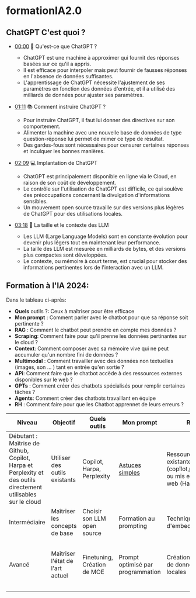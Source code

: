 # formationIA2.0

## ChatGPT C'est quoi ?
- [00:00](https://www.youtube.com/watch?v=PNjh4z8WF9M&t=0s) 🤖 Qu'est-ce que ChatGPT ?

  - ChatGPT est une machine à approximer qui fournit des réponses basées sur ce qu'il a appris.
  - Il est efficace pour interpoler mais peut fournir de fausses réponses en l'absence de données suffisantes.
  - L'apprentissage de ChatGPT nécessite l'ajustement de ses paramètres en fonction des données d'entrée, et il a utilisé des milliards de données pour ajuster ses paramètres.

- [01:11](https://www.youtube.com/watch?v=PNjh4z8WF9M&t=71s) 📚 Comment instruire ChatGPT ?

  - Pour instruire ChatGPT, il faut lui donner des directives sur son comportement.
  - Alimenter la machine avec une nouvelle base de données de type question-réponse lui permet de mimer ce type de résultat.
  - Des gardes-fous sont nécessaires pour censurer certaines réponses et inculquer les bonnes manières.

- [02:09](https://www.youtube.com/watch?v=PNjh4z8WF9M&t=129s) 💻 Implantation de ChatGPT

  - ChatGPT est principalement disponible en ligne via le Cloud, en raison de son coût de développement.
  - Le contrôle sur l'utilisation de ChatGPT est difficile, ce qui soulève des préoccupations concernant la divulgation d'informations sensibles.
  - Un mouvement open source travaille sur des versions plus légères de ChatGPT pour des utilisations locales.

- [03:18](https://www.youtube.com/watch?v=PNjh4z8WF9M&t=198s) 🧠 La taille et le contexte des LLM

  - Les LLM (Large Language Models) sont en constante évolution pour devenir plus légers tout en maintenant leur performance.
  - La taille des LLM est mesurée en milliards de bytes, et des versions plus compactes sont développées.
  - Le contexte, ou mémoire à court terme, est crucial pour stocker des informations pertinentes lors de l'interaction avec un LLM.
## Formation à l'IA 2024: 

Dans le tableau ci-après:
- **Quels** outils ?: Ceux à maîtriser pour être efficace
- **Mon prompt** : Comment parler avec le chatbot pour que sa réponse soit pertinente ?
- **RAG** : Comment le chatbot peut prendre en compte mes données ?
- **Scraping**: Comment faire pour qu'il prenne les données pertinantes sur le cloud ?
- **Context**: Comment composer avec sa mémoire vive qui ne peut accumuler qu'un nombre fini de données ?
- **Multimodal** : Comment travailler avec des données non textuelles (images, son ... ) tant en entrée qu'en sortie ?
- **APi**: Comment faire que le chatbot accède à des ressources externes disponibles sur le web ?
- **GPTs** : Comment créer des chatbots spécialisés pour remplir certaines tâches ?
- **Agents**: Comment créer des chatbots travaillant en équipe
- **RH** : Comment faire pour que les Chatbot apprennet de leurs erreurs ?

| Niveau        | Objectif                              | Quels outils                             | Mon prompt                                           | RAG                                                   | Scraping                                            | Context                                             | Multimodal                                         | API                                                | GPTs                                               | Agents                                             | RH                                                 |
|---------------|---------------------------------------|-----------------------------------------|------------------------------------------------------|------------------------------------------------------|-----------------------------------------------------|----------------------------------------------------|---------------------------------------------------|----------------------------------------------------|----------------------------------------------------|----------------------------------------------------|----------------------------------------------------|
| Débutant : Maîtrise de Github, Copilot, Harpa et Perplexity et des outils directement utilisables sur le cloud     | Utiliser des outils existants          | Copilot, Harpa, Perplexity              | [Astuces simples](https://github.com/jpbrasile/formationIA2.0/wiki/z1:-Prompt-pour-d%C3%A9butants) | Ressources existantes (copîlot,perplexity) ou mis en page web (Harpa)| avec Harpa.ai              | Prompt: "Synthétise ce que nous venons de discuter en détail"               | Copilot (dessin) et outils on line      | Utilisation de ressources à partir du navigateur                              |           |  | Chat avec Perplexity                |
| Intermédiaire | Maîtriser les concepts de base         | Choisir son LLM open source           | Formation au prompting   |Technique d'embedding | Formation au scraping                    | MEMGPT et LongGPT             | LLAVA1.5 et ComphyUI | Gorilla            | emploi des GPTs openAI        |     AutoGen         |   |
| Avancé        | Maîtriser l'état de l'art actuel       | Finetuning, Création de MOE | Prompt optimisé par programmation                   | Création de base de données locales       | AgentSearch et Wiki search | Gestion avancée du contexte (compactage)                        | Développement de solutions multimodales personnalisées | Conception d'API robustes pour des applications à grande échelle | Utilisation de GPT-4 et autres modèles avancés     | Développement d'agents autonomes capables d'apprentissage continu | Stratégies pour le développement de talents en IA et gestion des changements technologiques |


